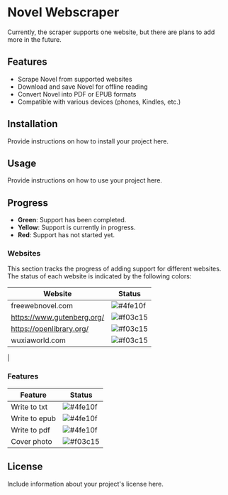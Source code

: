 # Novel Webscraper

Currently, the scraper supports one website, but there are plans to add more in the future.

## Features

- Scrape Novel from supported websites
- Download and save Novel for offline reading
- Convert Novel into PDF or EPUB formats
- Compatible with various devices (phones, Kindles, etc.)

## Installation

Provide instructions on how to install your project here.

## Usage

Provide instructions on how to use your project here.

## Progress

- **Green**: Support has been completed.
- **Yellow**: Support is currently in progress.
- **Red**: Support has not started yet.

### Websites

This section tracks the progress of adding support for different websites. The status of each website is indicated by the following colors:

| Website                    | Status                                                   |
| -------------------------- | -------------------------------------------------------- |
| freewebnovel.com           | ![#4fe10f](https://placehold.co/15x15/lime/lime.png)     |
| https://www.gutenberg.org/ | ![#f03c15](https://placehold.co/15x15/f03c15/f03c15.png) |
| https://openlibrary.org/   | ![#f03c15](https://placehold.co/15x15/f03c15/f03c15.png) |
| wuxiaworld.com             | ![#f03c15](https://placehold.co/15x15/f03c15/f03c15.png) |

<!--                       | wuxiaworld.site                                          | ![#f03c15](https://placehold.co/15x15/f03c15/f03c15.png) |
| readnovelfull.com          | ![#f03c15](https://placehold.co/15x15/f03c15/f03c15.png) |
| novelfull.com              | ![#f03c15](https://placehold.co/15x15/f03c15/f03c15.png) |
| novelfull.me               | ![#f03c15](https://placehold.co/15x15/f03c15/f03c15.png) |
| readlightnovel.meme        | ![#f03c15](https://placehold.co/15x15/f03c15/f03c15.png) |
| wuxiaspot.com              | ![#f03c15](https://placehold.co/15x15/f03c15/f03c15.png) |
| novelfull.net              | ![#f03c15](https://placehold.co/15x15/f03c15/f03c15.png) |
| wuxiabox.com               | ![#f03c15](https://placehold.co/15x15/f03c15/f03c15.png) |
| ranobes.top                | ![#f03c15](https://placehold.co/15x15/f03c15/f03c15.png) |
| royalroad.com              | ![#f03c15](https://placehold.co/15x15/f03c15/f03c15.png) |
| lightnovelpub.com          | ![#f03c15](https://placehold.co/15x15/f03c15/f03c15.png) | -->                                                      |

<!-- Ltnovel.com just links to wuxiaspot-->

### Features

| Feature       | Status                                                   |
| ------------- | -------------------------------------------------------- |
| Write to txt  | ![#4fe10f](https://placehold.co/15x15/lime/lime.png)     |
| Write to epub | ![#4fe10f](https://placehold.co/15x15/lime/lime.png)     |
| Write to pdf  | ![#4fe10f](https://placehold.co/15x15/lime/lime.png)     |
| Cover photo   | ![#f03c15](https://placehold.co/15x15/f03c15/f03c15.png) |

## License

Include information about your project's license here.

